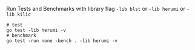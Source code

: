 Run Tests and Benchmarks with library flag `-lib blst` or `-lib herumi` or `-lib kilic`

```
# test
go test -lib herumi -v
# benchmark
go test -run none -bench . -lib herumi -v
```